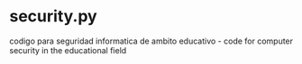 # security.py
codigo para seguridad informatica de ambito educativo - code for computer security in the educational field
